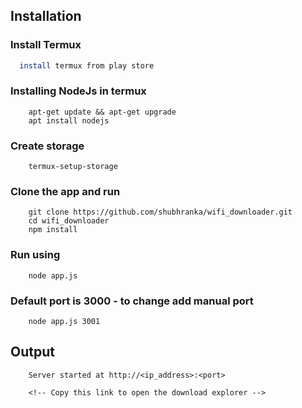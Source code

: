 
## Installation

### Install Termux
```bash
  install termux from play store
```

### Installing NodeJs in termux
```
    apt-get update && apt-get upgrade
    apt install nodejs
```

### Create storage
```
    termux-setup-storage
```
    
### Clone the app and run
```
    git clone https://github.com/shubhranka/wifi_downloader.git
    cd wifi_downloader
    npm install
```

### Run using
```
    node app.js
```

### Default port is 3000 - to change add manual port
```
    node app.js 3001
```

## Output
```
    Server started at http://<ip_address>:<port>
    
    <!-- Copy this link to open the download explorer -->
